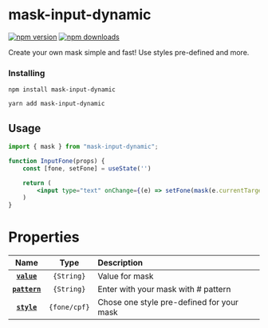 # mask-input-dynamic

[![npm version](https://img.shields.io/npm/v/mask-input-dynamic.svg?style=flat)](https://www.npmjs.com/package/mask-input-dynamic) [![npm downloads](https://img.shields.io/npm/dm/mask-input-dynamic.svg?style=flat)](https://www.npmjs.com/package/mask-input-dynamic)


Create your own mask simple and fast! Use styles pre-defined and more.


### Installing

```
npm install mask-input-dynamic
```
```
yarn add mask-input-dynamic
```

## Usage

```jsx
import { mask } from "mask-input-dynamic";

function InputFone(props) {
    const [fone, setFone] = useState('')

    return (
        <input type="text" onChange={(e) => setFone(mask(e.currentTarget.value, {style:'fone'}))} value={fone} />
    )
}
```
# Properties
|                           Name                            |               Type                | Description |
|        :-----------------------------------------:        |    :-------------------------:    |:--------------------------------------------- |
|                    **[`value`](#value)**                  |              `{String}`           | Value for mask       
|                   **[`pattern`](#pattern)**               |            `{String}`             | Enter with your mask with # pattern 
|                    **[`style`](#style)**                  |            `{fone/cpf}`           | Chose one style pre-defined for your mask 

